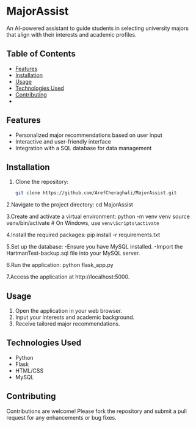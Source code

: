 # MajorAssist

An AI-powered assistant to guide students in selecting university majors that align with their interests and academic profiles.

## Table of Contents

- [Features](#features)
- [Installation](#installation)
- [Usage](#usage)
- [Technologies Used](#technologies-used)
- [Contributing](#contributing)
- 
## Features

- Personalized major recommendations based on user input
- Interactive and user-friendly interface
- Integration with a SQL database for data management

## Installation

1. Clone the repository:
   ```bash
   git clone https://github.com/ArefCheraghali/MajorAssist.git

2.Navigate to the project directory:
cd MajorAssist

3.Create and activate a virtual environment:
python -m venv venv
source venv/bin/activate  # On Windows, use `venv\Scripts\activate`

4.Install the required packages:
pip install -r requirements.txt

5.Set up the database:
-Ensure you have MySQL installed.
-Import the HartmanTest-backup.sql file into your MySQL server.

6.Run the application:
python flask_app.py

7.Access the application at http://localhost:5000.


## Usage

1. Open the application in your web browser.
2. Input your interests and academic background.
3. Receive tailored major recommendations.

## Technologies Used

- Python
- Flask
- HTML/CSS
- MySQL

## Contributing

Contributions are welcome! Please fork the repository and submit a pull request for any enhancements or bug fixes.
